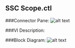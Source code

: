 ## **SSC Scope.ctl**
###Connector Pane:
![alt text](/Instrument%20Control/Scope/Pin%20Map/SSC%20Scope.ctlc.png "SSC Scope.ctl connector pane")

###VI Description:


###Block Diagram:
![alt text](/Instrument%20Control/Scope/Pin%20Map/SSC%20Scope.ctld.png "SSC Scope.ctl block diagram")
